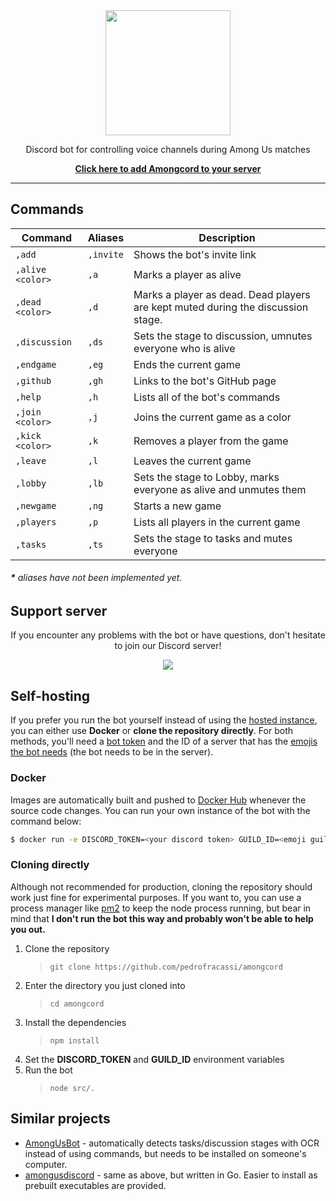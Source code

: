 <div align="center">
  <img height="200" src="https://svgshare.com/i/PXE.svg">
  <p>Discord bot for controlling voice channels during Among Us matches</p>
  <a href="https://amongcord.pedrofracassi.me/add"><b>Click here to add Amongcord to your server</b></a>
</div>

---

## Commands

| Command | Aliases | Description |
|-|-|-|
| `,add` | `,invite` | Shows the bot's invite link |
| `,alive <color>` | `,a` | Marks a player as alive |
| `,dead <color>` | `,d` |  Marks a player as dead. Dead players are kept muted during the discussion stage. |
| `,discussion` | `,ds` | Sets the stage to discussion, umnutes everyone who is alive |
| `,endgame` | `,eg` | Ends the current game |
| `,github` | `,gh` | Links to the bot's GitHub page |
| `,help` | `,h` | Lists all of the bot's commands |
| `,join <color>` | `,j` | Joins the current game as a color |
| `,kick <color>` | `,k` | Removes a player from the game |
| `,leave` | `,l` | Leaves the current game |
| `,lobby` | `,lb` | Sets the stage to Lobby, marks everyone as alive and unmutes them |
| `,newgame` | `,ng` | Starts a new game |
| `,players` | `,p` | Lists all players in the current game |
| `,tasks` | `,ts` | Sets the stage to tasks and mutes everyone |

###### **\*** aliases have not been implemented yet.

## Support server

<div align="center">
  <p>If you encounter any problems with the bot or have questions, don't hesitate to join our Discord server!</p>
  <a href="https://discord.gg/ENcM67N">
    <img src="https://invidget.switchblade.xyz/ENcM67N"></img>
  </a>
</div>

## Self-hosting

If you prefer you run the bot yourself instead of using the [hosted instance](https://amongcord.pedrofracassi.me/add), you can either use **Docker** or **clone the repository directly**. For both methods, you'll need a  [bot token](https://github.com/reactiflux/discord-irc/wiki/Creating-a-discord-bot-&-getting-a-token) and the ID of a server that has the [emojis the bot needs](https://github.com/pedrofracassi/amongcord/tree/master/emojis) (the bot needs to be in the server).

### Docker

Images are automatically built and pushed to [Docker Hub](https://hub.docker.com/r/pedrofracassi/amongcord) whenever the source code changes. You can run your own instance of the bot with the command below:

```bash
$ docker run -e DISCORD_TOKEN=<your discord token> GUILD_ID=<emoji guild id> -d pedrofracassi/amongcord
```

### Cloning directly

Although not recommended for production, cloning the repository should work just fine for experimental purposes. If you want to, you can use a process manager like [pm2](https://pm2.keymetrics.io/) to keep the node process running, but bear in mind that **I don't run the bot this way and probably won't be able to help you out.**

1. Clone the repository
   > `git clone https://github.com/pedrofracassi/amongcord`
2. Enter the directory you just cloned into
   > `cd amongcord`
3. Install the dependencies
   > `npm install`
4. Set the **DISCORD_TOKEN** and **GUILD_ID** environment variables
5. Run the bot
   > `node src/.`

## Similar projects

- [AmongUsBot](https://github.com/alpharaoh/AmongUsBot) - automatically detects tasks/discussion stages with OCR instead of using commands, but needs to be installed on someone's computer.
- [amongusdiscord](https://github.com/denverquane/amongusdiscord) - same as above, but written in Go. Easier to install as prebuilt executables are provided.
